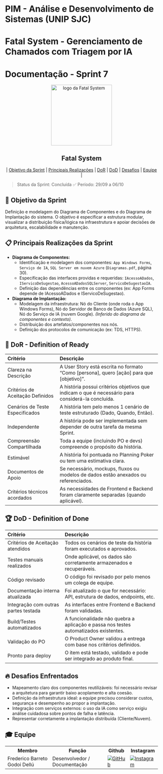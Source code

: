 # PIM - Análise e Desenvolvimento de Sistemas (UNIP SJC)

# Fatal System - Gerenciamento de Chamados com Triagem por IA

# Documentação - Sprint 7

<p align="center">
     <img src="../docs/img/Fatal_System_Logo_FINAL.png" alt="logo da Fatal System" width="200">
     <h2 align="center"> Fatal System</h2>
</p>

<p align="center">
 | <a href="#objetivo">Objetivo da Sprint</a> |
 <a href="#realizacoes">Principais Realizações</a> |
 <a href="#dor">DoR</a> |
 <a href="#dod">DoD</a> |
 <a href="#desafios">Desafios</a> |
 <a href="#equipe">Equipe</a> |
</p>

> Status da Sprint: Concluída ✅
> Período: 29/09 a 06/10

## 🏅 Objetivo da Sprint <a id="objetivo"></a>

Definição e modelagem do Diagrama de Componentes e do Diagrama de Implantação do sistema. O objetivo é especificar a estrutura modular, visualizar a distribuição física/lógica na infraestrutura e apoiar decisões de arquitetura, escalabilidade e manutenção.

## 📋 Principais Realizações da Sprint <a id="realizacoes"></a>

* **Diagrama de Componentes:**
    * Identificação e modelagem dos componentes: `App Windows Forms`, `Serviço de IA`, `SQL Server em nuvem Azure` (`Diagramas.pdf`, página 30).
    * Especificação das interfaces providas e requeridas: `IAcessoADados`, `IServicoDeSugestao`, `AcessoADadosSQLServer`, `ServicoDeSugestaoIA`.
    * Definição das dependências entre os componentes (ex: App Forms depende de IAcessoADados e IServicoDeSugestao).
* **Diagrama de Implantação:**
    * Modelagem da infraestrutura: Nó do Cliente (onde roda o App Windows Forms), Nó do Servidor de Banco de Dados (Azure SQL), Nó do Serviço de IA (nuvem Google). *(Inferido do diagrama de componentes e contexto)*.
    * Distribuição dos artefatos/componentes nos nós.
    * Definição dos protocolos de comunicação (ex: TDS, HTTPS).

## 🏃‍ DoR - Definition of Ready <a id="dor"></a>

| Critério                        | Descrição                                                                                          |
| :------------------------------ | :------------------------------------------------------------------------------------------------- |
| Clareza na Descrição            | A User Story está escrita no formato “Como [persona], quero [ação] para que [objetivo]”.             |
| Critérios de Aceitação Definidos| A história possui critérios objetivos que indicam o que é necessário para considerá-la concluída.  |
| Cenários de Teste Especificados | A história tem pelo menos 1 cenário de teste estruturado (Dado, Quando, Então).                     |
| Independente                    | A história pode ser implementada sem depender de outra tarefa da mesma Sprint.                      |
| Compreensão Compartilhada       | Toda a equipe (incluindo PO e devs) compreende o propósito da história.                             |
| Estimável                       | A história foi pontuada no Planning Poker ou tem uma estimativa clara.                              |
| Documentos de Apoio             | Se necessário, mockups, fluxos ou modelos de dados estão anexados ou referenciados.                 |
| Critérios técnicos acordados    | As necessidades de Frontend e Backend foram claramente separadas (quando aplicável).                 |

## 🏆 DoD - Definition of Done <a id="dod"></a>

| Critério                          | Descrição                                                                                    |
| :-------------------------------- | :------------------------------------------------------------------------------------------- |
| Critérios de Aceitação atendidos  | Todos os cenários de teste da história foram executados e aprovados.                           |
| Testes manuais realizados         | Onde aplicável, os dados são corretamente armazenados e recuperáveis.                          |
| Código revisado                   | O código foi revisado por pelo menos um colega de equipe.                                    |
| Documentação interna atualizada   | Foi atualizado o que for necessário: API, estrutura de dados, endpoints, etc.                 |
| Integração com outras partes testada| As interfaces entre Frontend e Backend foram validadas.                                      |
| Build/Testes automatizados        | A funcionalidade não quebra a aplicação e passa nos testes automatizados existentes.          |
| Validação do PO                   | O Product Owner validou a entrega com base nos critérios definidos.                             |
| Pronto para deploy                | O item está testado, validado e pode ser integrado ao produto final.                            |

## 🔥 Desafios Enfrentados <a id="desafios"></a>

* Mapeamento claro dos componentes reutilizáveis: foi necessário revisar a arquitetura para garantir baixo acoplamento e alta coesão.
* Definição da infraestrutura ideal: a equipe precisou considerar custos, segurança e desempenho ao propor a implantação.
* Integração com serviços externos: o uso da IA como serviço exigiu análise cuidadosa sobre pontos de falha e latência.
* Representar corretamente a implantação distribuída (Cliente/Nuvem).

## 🎓 Equipe <a id="equipe"></a>

<div align="center">
 <table>
   <tr>
     <th>Membro</th>
     <th>Função</th>
     <th>Github</th>
     <th>Instagram</th>
   </tr>
   <tr>
     <td>Frederico Barreto Godoi Dellú</td>
     <td>Desenvolvedor / Documentação</td>
     <td><a href="https://github.com/Fredeavatar"><img src="https://img.shields.io/badge/GitHub-100000?style=for-the-badge&logo=github&logoColor=white" alt="GitHub"></a></td>
     <td><a href="https://www.instagram.com/fredericodellu_?igsh=MXcwa3d0djQzZzZ5MQ=="><img src="https://img.shields.io/badge/Instagram-E4405F?style=for-the-badge&logo=instagram&logoColor=white" alt="Instagram"></a></td>
   </tr>
   </table>
</div>

